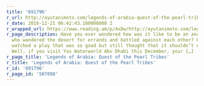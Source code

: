 ```yaml
---
title: '691796'
r_url: http://ayutanimoto.com/legends-of-arabia-quest-of-the-pearl-tribes/
r_date: 2016-12-21 06:42:43.180000000 Z
r_wrapped_url: https://www.reading.am/p/4xDw/http://ayutanimoto.com/legends-of-arabia-quest-of-the-pearl-tribes/
r_page_description: Have you ever wondered how was it like to be an ancient Arab tribe
  who wandered the desert for errands and battled against each other? Have you ever
  watched a play that was so good but still thought that it shouldn’t end that way?
  Well, if you visit Yas Waterworld Abu Dhabi this December, your […]
r_page_title: 'Legends of Arabia: Quest of the Pearl Tribes'
r_title: 'Legends of Arabia: Quest of the Pearl Tribes'
r_id: '691796'
r_page_id: '507098'
---
```


